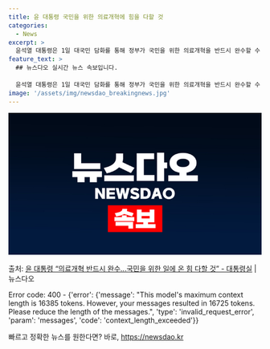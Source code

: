 ```yaml
---
title: 윤 대통령 국민을 위한 의료개혁에 힘을 다할 것
categories:
  - News
excerpt: >
  윤석열 대통령은 1일 대국민 담화를 통해 정부가 국민을 위한 의료개혁을 반드시 완수할 수 있도록 국민 여러분…
feature_text: >
  ## 뉴스다오 실시간 뉴스 속보입니다.

  윤석열 대통령은 1일 대국민 담화를 통해 정부가 국민을 위한 의료개혁을 반드시 완수할 수 있도록 국민 여러분…
image: '/assets/img/newsdao_breakingnews.jpg'
---
```


![뉴스다오 속보](/assets/img/newsdao_breakingnews.jpg)

<p>출처: <a href="https://newsdao.kr/3473" rel="dofollow">윤 대통령 “의료개혁 반드시 완수...국민을 위한 일에 온 힘 다할 것” - 대통령실</a> | 뉴스다오</p>

Error code: 400 - {'error': {'message': "This model's maximum context length is 16385 tokens. However, your messages resulted in 16725 tokens. Please reduce the length of the messages.", 'type': 'invalid_request_error', 'param': 'messages', 'code': 'context_length_exceeded'}} 

빠르고 정확한 뉴스를 원한다면? 바로, <a href="https://newsdao.kr" rel="dofollow">https://newsdao.kr</a>


